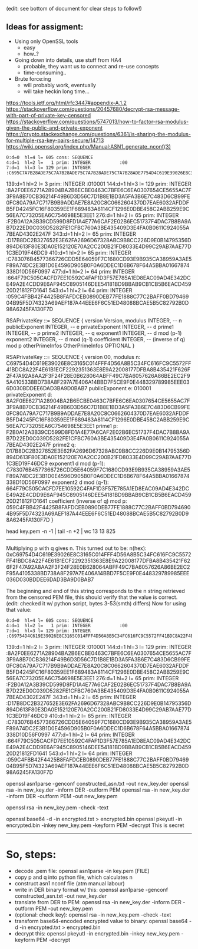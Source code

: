 (edit: see bottom of document for clear steps to follow!)

Ideas for assigment:
--------------------
* Using only OpenSSL tools
	+ easy
	- how..?
* Going down into details, use stuff from HA4
	+ probable, they want us to connect and re-use concepts
	- time-consuming..
* Brute force:ing
	+ will probably work, eventually
	- will take heckin long time...

https://tools.ietf.org/html/rfc3447#appendix-A.1.2
https://stackoverflow.com/questions/20457680/decrypt-rsa-message-with-part-of-private-key-censored
https://stackoverflow.com/questions/5747013/how-to-factor-rsa-modulus-given-the-public-and-private-exponent
https://crypto.stackexchange.com/questions/6361/is-sharing-the-modulus-for-multiple-rsa-key-pairs-secure/14713
https://wiki.openssl.org/index.php/Manual:ASN1_generate_nconf(3)


    0:d=0  hl=4 l= 605 cons: SEQUENCE          
    4:d=1  hl=2 l=   1 prim: INTEGER           :00
    7:d=1  hl=3 l= 129 prim: INTEGER           :C695C7A7B28ADE75C7A7B28ADE75C7A7B28ADE75C7A7B28ADE7754D4C619E39026E8C3165CECF2292351363E8E9A22008177DFBA8B435421F626F2F47A92A8AA2F3F24F28E0B628064ABFF49C7BA6057626A86BE2EC2F95A4105338BD738A8F297A7E406A14BBD7F5CE9F0E448329789985EEE036D030BDDEE6DAD3BA9D0BAB7
  139:d=1  hl=2 l=   3 prim: INTEGER           :010001
  144:d=1  hl=3 l= 129 prim: INTEGER           :8A2F0EE6271A28904BA2B6ECBE0463C7BFE6C6EA0307654CE5655AC7F3F9A8B70CB36214F49B6D3D56C7D1B8E1BD3A5FA3B6E7C483D6CB99FE0FC80A79A7C717B9B9ADDAE7E8A20C8C0662604370D7EAE6032AFDDFB5FD4245FC16F80359EE1F689483A8114CF1296E0DBE458C2ABB259E9C56EA7C73205EA6C754698E5E3EE1
  276:d=1  hl=2 l=  65 prim: INTEGER           :F2B0A12A3B39CD599D8FD1A4E77A6CAF2E02B6EC51737F4DAC7B8BA9AB7D22ED0C039D5282FE1CFBC760A3BE435409D3E4FA0B0611C924055A7BEAD4302E247F
  343:d=1  hl=2 l=  65 prim: INTEGER           :D17B8DC2B327652E3E62FA2696D67328ABC9B8CC226D9E0B14795356D894D613F80E3DA0E152120E70A2CC200B21FD8033E4D99C29AB7AAE77D1C3ED19F46DC9
  410:d=1  hl=2 l=  65 prim: INTEGER           :C783076B4577366726CDD5E64059F7C1680CD93E9B935CA38959A3AE5F89A74DC2E3B1D0E4596D905B0F0A6DDEC1D6B678F64A5BBA01667874338D10D56F0997
  477:d=1  hl=2 l=  64 prim: INTEGER           :664F79C505CACFD7EE10592C4FAF1D3F57E785A1ED8EAC09AD4E342DCE49A2E4CDD9E6AF945C8905146DEE54181BD9BBAB9CB1CB5B6EACD45920D21812FD1641
  543:d=1  hl=2 l=  64 prim: INTEGER           :059C4FBB42F4425B8FAFDCEB0890DEB77FE1888C77C2BAFF0BD7946904B95F5D74323A69AEF187A44EEE6F6C51ED48088BCAE5B5C82792B0D98A6245FA130F7D

RSAPrivateKey ::= SEQUENCE {
          version           Version,
          modulus           INTEGER,  -- n
          publicExponent    INTEGER,  -- e
          privateExponent   INTEGER,  -- d
          prime1            INTEGER,  -- p
          prime2            INTEGER,  -- q
          exponent1         INTEGER,  -- d mod (p-1)
          exponent2         INTEGER,  -- d mod (q-1)
          coefficient       INTEGER,  -- (inverse of q) mod p
          otherPrimeInfos   OtherPrimeInfos OPTIONAL
      }

RSAPrivateKey ::= SEQUENCE {
          version           00,
          modulus           n: C69754D4C619E39026E8C3165C014FFF4D56A8B5C34FC616FC9C5572FF41BDC8A22F4E61B1ECF2292351363E8E9A22008177DFBA8B435421F626F2F47A92A8AA2F3F24F28E0B628064ABFF49C7BA6057626A86BE2EC2F95A4105338BD738A8F297A7E406A14BBD7F5CE9F0E448329789985EEE036D030BDDEE6DAD3BA9D0BAB7 
          publicExponent    e: 010001
          privateExponent   d: 8A2F0EE6271A28904BA2B6ECBE0463C7BFE6C6EA0307654CE5655AC7F3F9A8B70CB36214F49B6D3D56C7D1B8E1BD3A5FA3B6E7C483D6CB99FE0FC80A79A7C717B9B9ADDAE7E8A20C8C0662604370D7EAE6032AFDDFB5FD4245FC16F80359EE1F689483A8114CF1296E0DBE458C2ABB259E9C56EA7C73205EA6C754698E5E3EE1
          prime1            p: F2B0A12A3B39CD599D8FD1A4E77A6CAF2E02B6EC51737F4DAC7B8BA9AB7D22ED0C039D5282FE1CFBC760A3BE435409D3E4FA0B0611C924055A7BEAD4302E247F
          prime2            q: D17B8DC2B327652E3E62FA2696D67328ABC9B8CC226D9E0B14795356D894D613F80E3DA0E152120E70A2CC200B21FD8033E4D99C29AB7AAE77D1C3ED19F46DC9
          exponent1         d mod (p-1): C783076B4577366726CDD5E64059F7C1680CD93E9B935CA38959A3AE5F89A74DC2E3B1D0E4596D905B0F0A6DDEC1D6B678F64A5BBA01667874338D10D56F0997
          exponent2         d mod (q-1): 664F79C505CACFD7EE10592C4FAF1D3F57E785A1ED8EAC09AD4E342DCE49A2E4CDD9E6AF945C8905146DEE54181BD9BBAB9CB1CB5B6EACD45920D21812FD1641
          coefficient       (inverse of q) mod p: 059C4FBB42F4425B8FAFDCEB0890DEB77FE1888C77C2BAFF0BD7946904B95F5D74323A69AEF187A44EEE6F6C51ED48088BCAE5B5C82792B0D98A6245FA130F7D
      }

head key.pem -n -1 | tail -n +2 | wc
	13	13	825

---

Multiplying p with q gives n. This turned out to be:
	n(hex): 0xC69754D4C619E39026E8C3165C014FFF4D56A8B5C34FC616FC9C5572FF41BDC8A22F4E61B1ECF2292351363E8E9A22008177DFBA8B435421F626F2F47A92A8AA2F3F24F28E0B628064ABFF49C7BA6057626A86BE2EC2F95A4105338BD738A8F297A7E406A14BBD7F5CE9F0E448329789985EEE036D030BDDEE6DAD3BA9D0BAB7


The beginning and end of this string corresponds to the n string retrieved from the censored PEM file, this should verify that the value is correct.  
(edit: checked it w/ python script, bytes 3-53(smth) differs)
Now for using that value:

    0:d=0  hl=4 l= 605 cons: SEQUENCE          
    4:d=1  hl=2 l=   1 prim: INTEGER           :00
    7:d=1  hl=3 l= 129 prim: INTEGER           :C69754D4C619E39026E8C3165C014FFF4D56A8B5C34FC616FC9C5572FF41BDC8A22F4E61B1ECF2292351363E8E9A22008177DFBA8B435421F626F2F47A92A8AA2F3F24F28E0B628064ABFF49C7BA6057626A86BE2EC2F95A4105338BD738A8F297A7E406A14BBD7F5CE9F0E448329789985EEE036D030BDDEE6DAD3BA9D0BAB7
  139:d=1  hl=2 l=   3 prim: INTEGER           :010001
  144:d=1  hl=3 l= 129 prim: INTEGER           :8A2F0EE6271A28904BA2B6ECBE0463C7BFE6C6EA0307654CE5655AC7F3F9A8B70CB36214F49B6D3D56C7D1B8E1BD3A5FA3B6E7C483D6CB99FE0FC80A79A7C717B9B9ADDAE7E8A20C8C0662604370D7EAE6032AFDDFB5FD4245FC16F80359EE1F689483A8114CF1296E0DBE458C2ABB259E9C56EA7C73205EA6C754698E5E3EE1
  276:d=1  hl=2 l=  65 prim: INTEGER           :F2B0A12A3B39CD599D8FD1A4E77A6CAF2E02B6EC51737F4DAC7B8BA9AB7D22ED0C039D5282FE1CFBC760A3BE435409D3E4FA0B0611C924055A7BEAD4302E247F
  343:d=1  hl=2 l=  65 prim: INTEGER           :D17B8DC2B327652E3E62FA2696D67328ABC9B8CC226D9E0B14795356D894D613F80E3DA0E152120E70A2CC200B21FD8033E4D99C29AB7AAE77D1C3ED19F46DC9
  410:d=1  hl=2 l=  65 prim: INTEGER           :C783076B4577366726CDD5E64059F7C1680CD93E9B935CA38959A3AE5F89A74DC2E3B1D0E4596D905B0F0A6DDEC1D6B678F64A5BBA01667874338D10D56F0997
  477:d=1  hl=2 l=  64 prim: INTEGER           :664F79C505CACFD7EE10592C4FAF1D3F57E785A1ED8EAC09AD4E342DCE49A2E4CDD9E6AF945C8905146DEE54181BD9BBAB9CB1CB5B6EACD45920D21812FD1641
  543:d=1  hl=2 l=  64 prim: INTEGER           :059C4FBB42F4425B8FAFDCEB0890DEB77FE1888C77C2BAFF0BD7946904B95F5D74323A69AEF187A44EEE6F6C51ED48088BCAE5B5C82792B0D98A6245FA130F7D

openssl asn1parse -genconf constructed_asn.txt -out new_key.der
openssl rsa -in new_key.der -inform DER -outform PEM
openssl rsa -in new_key.der -inform DER -outform PEM -out new_key.pem

openssl rsa -in new_key.pem -check -text

openssl base64 -d -in encrypted.txt > encrypted.bin
openssl pkeyutl -in encrypted.bin -inkey new_key.pem -keyform PEM -decrypt
This is secret

---

# So, steps:
* decode .pem file:
	openssl asn1parse -in key.pem [FILE]
* copy p and q into python file, which calculates n
* construct asn1 nconf file (atm manual labour)
* write in DER binary format w/ this:
	openssl asn1parse -genconf constructed_asn.txt -out new_key.der
* translate from DER to PEM:
	openssl rsa -in new_key.der -inform DER -outform PEM -out new_key.pem
* (optional: check key):
	openssl rsa -in new_key.pem -check -text
* transform base64-encoded encrypted value to binary:
	openssl base64 -d -in encrypted.txt > encrypted.bin
* decrypt this:
	openssl pkeyutl -in encrypted.bin -inkey new_key.pem -keyform PEM -decrypt


